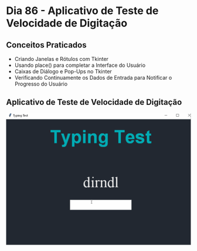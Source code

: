 # Dia 86 - Aplicativo de Teste de Velocidade de Digitação

## Conceitos Praticados

* Criando Janelas e Rótulos com Tkinter
* Usando place() para completar a Interface do Usuário
* Caixas de Diálogo e Pop-Ups no Tkinter
* Verificando Continuamente os Dados de Entrada para Notificar o Progresso do Usuário

## Aplicativo de Teste de Velocidade de Digitação

![day86](https://github.com/EmersonPenelli/100-days-of-code-with-python/blob/main/gifs/Typing_Test.gif)
